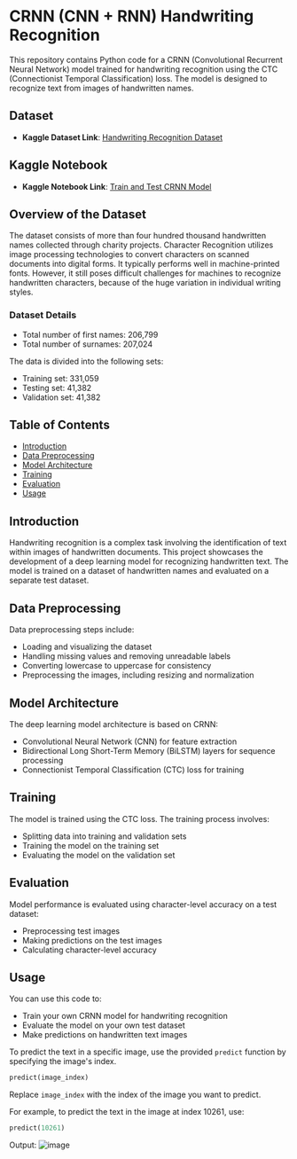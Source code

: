 # CRNN (CNN + RNN) Handwriting Recognition

This repository contains Python code for a CRNN (Convolutional Recurrent Neural Network) model trained for handwriting recognition using the CTC (Connectionist Temporal Classification) loss. The model is designed to recognize text from images of handwritten names.

## Dataset

- **Kaggle Dataset Link**: [Handwriting Recognition Dataset](https://www.kaggle.com/datasets/landlord/handwriting-recognition/data)

## Kaggle Notebook

- **Kaggle Notebook Link**: [Train and Test CRNN Model](https://www.kaggle.com/code/umangmaurya03/traintest)

## Overview of the Dataset

The dataset consists of more than four hundred thousand handwritten names collected through charity projects. Character Recognition utilizes image processing technologies to convert characters on scanned documents into digital forms. It typically performs well in machine-printed fonts. However, it still poses difficult challenges for machines to recognize handwritten characters, because of the huge variation in individual writing styles.

### Dataset Details

- Total number of first names: 206,799
- Total number of surnames: 207,024

The data is divided into the following sets:

- Training set: 331,059
- Testing set: 41,382
- Validation set: 41,382

## Table of Contents

- [Introduction](#introduction)
- [Data Preprocessing](#data-preprocessing)
- [Model Architecture](#model-architecture)
- [Training](#training)
- [Evaluation](#evaluation)
- [Usage](#usage)

## Introduction

Handwriting recognition is a complex task involving the identification of text within images of handwritten documents. This project showcases the development of a deep learning model for recognizing handwritten text. The model is trained on a dataset of handwritten names and evaluated on a separate test dataset.

## Data Preprocessing

Data preprocessing steps include:

- Loading and visualizing the dataset
- Handling missing values and removing unreadable labels
- Converting lowercase to uppercase for consistency
- Preprocessing the images, including resizing and normalization

## Model Architecture

The deep learning model architecture is based on CRNN:

- Convolutional Neural Network (CNN) for feature extraction
- Bidirectional Long Short-Term Memory (BiLSTM) layers for sequence processing
- Connectionist Temporal Classification (CTC) loss for training

## Training

The model is trained using the CTC loss. The training process involves:

- Splitting data into training and validation sets
- Training the model on the training set
- Evaluating the model on the validation set

## Evaluation

Model performance is evaluated using character-level accuracy on a test dataset:

- Preprocessing test images
- Making predictions on the test images
- Calculating character-level accuracy

## Usage

You can use this code to:

- Train your own CRNN model for handwriting recognition
- Evaluate the model on your own test dataset
- Make predictions on handwritten text images

To predict the text in a specific image, use the provided `predict` function by specifying the image's index.

```python
predict(image_index)
```

Replace `image_index` with the index of the image you want to predict.

For example, to predict the text in the image at index 10261, use:

```python
predict(10261)
```
Output:
![image](https://github.com/Moon-Elf/ML/assets/99338928/dcd016d2-afe9-4fbc-8e82-713a2a3e3f87)
